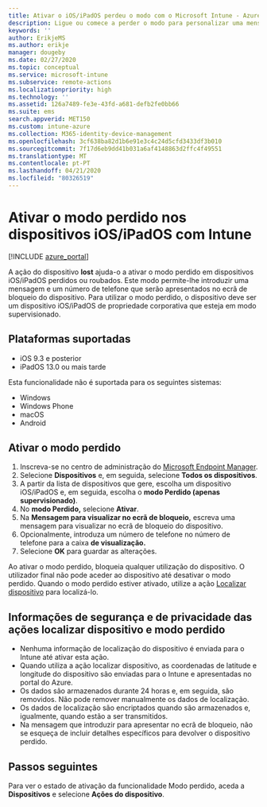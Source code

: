 ```yaml
---
title: Ativar o iOS/iPadOS perdeu o modo com o Microsoft Intune - Azure [ Microsoft Docs
description: Ligue ou comece a perder o modo para personalizar uma mensagem que aparece no ecrã de bloqueio de um dispositivo iOS/iPadOS perdido ou roubado utilizando o Microsoft Intune. Além disso, obtenha detalhes sobre as informações de segurança e privacidade quando utilizar a ação Modo perdido.
keywords: ''
author: ErikjeMS
ms.author: erikje
manager: dougeby
ms.date: 02/27/2020
ms.topic: conceptual
ms.service: microsoft-intune
ms.subservice: remote-actions
ms.localizationpriority: high
ms.technology: ''
ms.assetid: 126a7489-fe3e-43fd-a681-defb2fe0bb66
ms.suite: ems
search.appverid: MET150
ms.custom: intune-azure
ms.collection: M365-identity-device-management
ms.openlocfilehash: 3cf638ba82d1b6e91e3c4c24d5cfd3433df3b010
ms.sourcegitcommit: 7f17d6eb9dd41b031a6af4148863d2ffc4f49551
ms.translationtype: MT
ms.contentlocale: pt-PT
ms.lasthandoff: 04/21/2020
ms.locfileid: "80326519"
---
```

# <a name="enable-lost-mode-on-iosipados-devices-with-intune"></a>Ativar o modo perdido nos dispositivos iOS/iPadOS com Intune

[!INCLUDE [azure_portal](../includes/azure_portal.md)]

A ação do dispositivo **lost** ajuda-o a ativar o modo perdido em dispositivos iOS/iPadOS perdidos ou roubados. Este modo permite-lhe introduzir uma mensagem e um número de telefone que serão apresentados no ecrã de bloqueio do dispositivo. Para utilizar o modo perdido, o dispositivo deve ser um dispositivo iOS/iPadOS de propriedade corporativa que esteja em modo supervisionado.

## <a name="supported-platforms"></a>Plataformas suportadas

- iOS 9.3 e posterior
- iPadOS 13.0 ou mais tarde

Esta funcionalidade não é suportada para os seguintes sistemas: 
- Windows
- Windows Phone
- macOS
- Android

## <a name="enable-lost-mode"></a>Ativar o modo perdido

1. Inscreva-se no centro de administração do [Microsoft Endpoint Manager](https://go.microsoft.com/fwlink/?linkid=2109431).
3. Selecione **Dispositivos** e, em seguida, selecione **Todos os dispositivos**.
4. A partir da lista de dispositivos que gere, escolha um dispositivo iOS/iPadOS e, em seguida, escolha o **modo Perdido (apenas supervisionado)**.
5. No **modo Perdido,** selecione **Ativar**.
6. Na **Mensagem para visualizar no ecrã de bloqueio,** escreva uma mensagem para visualizar no ecrã de bloqueio do dispositivo.
7. Opcionalmente, introduza um número de telefone no número de telefone para a caixa **de visualização.**
6. Selecione **OK** para guardar as alterações.

Ao ativar o modo perdido, bloqueia qualquer utilização do dispositivo. O utilizador final não pode aceder ao dispositivo até desativar o modo perdido. Quando o modo perdido estiver ativado, utilize a ação [Localizar dispositivo](device-locate.md) para localizá-lo.

## <a name="security-and-privacy-information-for-the-lost-mode-and-locate-device-actions"></a>Informações de segurança e de privacidade das ações localizar dispositivo e modo perdido
- Nenhuma informação de localização do dispositivo é enviada para o Intune até ativar esta ação.
- Quando utiliza a ação localizar dispositivo, as coordenadas de latitude e longitude do dispositivo são enviadas para o Intune e apresentadas no portal do Azure.
- Os dados são armazenados durante 24 horas e, em seguida, são removidos. Não pode remover manualmente os dados de localização.
- Os dados de localização são encriptados quando são armazenados e, igualmente, quando estão a ser transmitidos.
- Na mensagem que introduzir para apresentar no ecrã de bloqueio, não se esqueça de incluir detalhes específicos para devolver o dispositivo perdido.

## <a name="next-steps"></a>Passos seguintes

Para ver o estado de ativação da funcionalidade Modo perdido, aceda a **Dispositivos** e selecione **Ações do dispositivo**.
